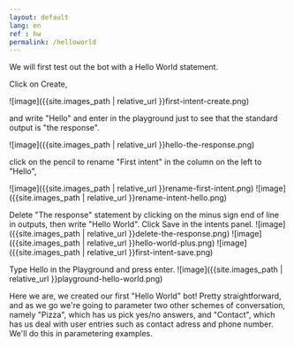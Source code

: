 ```yaml
---
layout: default
lang: en
ref : hw
permalink: /helloworld
---
```

We will first test out the bot with a Hello World statement.

Click on Create,

![image]({{site.images_path | relative_url }}first-intent-create.png)

and write "Hello" and enter in the playground just to see that the standard output is "the response".

![image]({{site.images_path | relative_url }}hello-the-response.png)

 click on the pencil to rename "First intent" in the column on the left to "Hello",

![image]({{site.images_path | relative_url }}rename-first-intent.png)
![image]({{site.images_path | relative_url }}rename-intent-hello.png)

Delete "The response" statement by clicking on the minus sign end of line in outputs, then write "Hello World". Click Save in the intents panel.
![image]({{site.images_path | relative_url }}delete-the-response.png)
![image]({{site.images_path | relative_url }}hello-world-plus.png)
![image]({{site.images_path | relative_url }}first-intent-save.png)

Type Hello in the Playground and press enter.
![image]({{site.images_path | relative_url }}playground-hello-world.png)

Here we are, we created our first "Hello World" bot! Pretty straightforward, and as we go we're going to parameter two other schemes of conversation, namely "Pizza", which has us pick yes/no answers, and "Contact", which has us deal with user entries such as contact adress and phone number. We'll do this in parametering examples.
